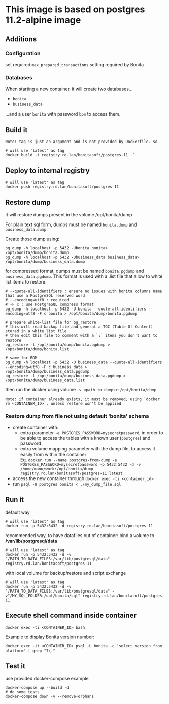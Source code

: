 # This image is based on postgres 11.2-alpine image

## Additions

### Configuration

set required `max_prepared_transactions` setting required by Bonita


### Databases

When starting a new container, it will create two databases...
* `bonita`
* `business_data`

...and a user `bonita` with password `bpm` to access them.

## Build it

    Note: tag is just an argument and is not provided by Dockerfile. so 

```
# will use 'latest' as tag  
docker build -t registry.rd.lan/bonitasoft/postgres-11 .`
```

## Deploy to internal registry

```
# will use 'latest' as tag  
docker push registry.rd.lan/bonitasoft/postgres-11
```

## Restore dump

It will restore dumps present in the volume /opt/bonita/dump

For plain text sql form, dumps must be named `bonita.dump` and `business_data.dump`

Create those dump using:

```
pg_dump -h localhost -p 5432 -Ubonita bonita> /opt/bonita/dump/bonita.dump
pg_dump -h localhost -p 5432 -Ubusiness_data business_data> /opt/bonita/dump/business_data.dump
```

for compressed format, dumps must be named `bonita.pgdump` and `business_data.pgdump`. This format is used
with a .list file that allow to white list items to restore:


```
# --quote-all-identifiers : ensure no issues with bonita columns name that use a PostgreSQL reserved word
# --encoding=utf8 : required
# -F c : use PostgreSQL compress format
pg_dump -h localhost -p 5432 -U bonita --quote-all-identifiers --encoding=utf8 -F c bonita > /opt/bonita/dump/bonita.pgdump

# prepare white-list file for pg_restore
# this will read backup file and generat a TOC (Table Of Content) stored in a white list file
# then edit this file to comment with a `;` items you don't want to restore 
pg_restore -l /opt/bonita/dump/bonita.pgdump > /opt/bonita/dump/bonita.list 

# same for BDM
pg_dump -h localhost -p 5432 -U business_data --quote-all-identifiers --encoding=utf8 -F c business_data > /opt/bonita/dump/business_data.pgdump
pg_restore -l /opt/bonita/dump/business_data.pgdump > /opt/bonita/dump/business_data.list 
```

then run the docker using volume `-v <path to dumps>:/opt/bonita/dump`

    Note: if container already exists, it must be removed, using `docker rm <CONTAINER_ID>`, unless restore won't be applied


### Restore dump from file not using default 'bonita' schema
* create container with:
  * extra parameter `-e POSTGRES_PASSWORD=mysecretpassword`, in order to be able to access the tables with a known user (`postgres`) and password
  * extra volume mapping parameter with the dump file, to access it easily from within the container  
  Eg. `docker run --name postgres-from-dump -e POSTGRES_PASSWORD=mysecretpassword -p 5432:5432 -d -v /home/manu/work:/opt/bonita/dump registry.rd.lan/bonitasoft/postgres-11:latest`
* access the new container through `docker exec -ti <container_id>`
* run `psql -U postgres bonita < ./my_dump_file.sql`

## Run it

default way

```
# will use 'latest' as tag  
docker run -p 5432:5432 -d registry.rd.lan/bonitasoft/postgres-11
```

recommended way, to have datafiles out of container: bind a volume to **/var/lib/postgresql/data**

    # will use 'latest' as tag  
    docker run -p 5432:5432 -d -v "/PATH_TO_DATA_FILES:/var/lib/postgresql/data" registry.rd.lan/bonitasoft/postgres-11


with local volume for backup/restore and script exchange

    # will use 'latest' as tag  
    docker run -p 5432:5432 -d -v "/PATH_TO_DATA_FILES:/var/lib/postgresql/data" -v"/MY_SQL_FOLDER:/opt/bonita/sql" registry.rd.lan/bonitasoft/postgres-11 


## Execute shell command inside container

`docker exec -ti <CONTAINER_ID> bash`

Example to display Bonita version number:

    docker exec -it <CONTAINER_ID> psql -U bonita -c 'select version from platform' | grep "7\."


## Test it

use provided docker-compose example
```
docker-compose up --build -d
# do some tests 
docker-compose down -v --remove-orphans

```
